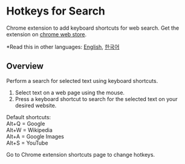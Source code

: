 # Hotkeys for Search
Chrome extension to add keyboard shortcuts for web search.
Get the extension on [chrome web store](https://chrome.google.com/webstore/detail/hotkeys-for-search/gfmeadbjkfhkeklgaomifcaihbhpeido).

*Read this in other languages: [English](README.md), [한국어](README.ko.md)

## Overview

Perform a search for selected text using keyboard shortcuts.
1. Select text on a web page using the mouse.
2. Press a keyboard shortcut to search for the selected text on your desired website.

Default shortcuts:  
Alt+Q = Google  
Alt+W = Wikipedia  
Alt+A = Google Images  
Alt+S = YouTube  

Go to Chrome extension shortcuts page to change hotkeys.
